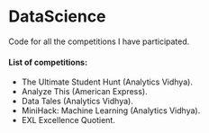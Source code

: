 # DataScience
Code for all the competitions I have participated.
#### List of competitions:
- The Ultimate Student Hunt (Analytics Vidhya).
- Analyze This (American Express).
- Data Tales (Analytics Vidhya).
- MiniHack: Machine Learning (Analytics Vidhya).
- EXL Excellence Quotient.
